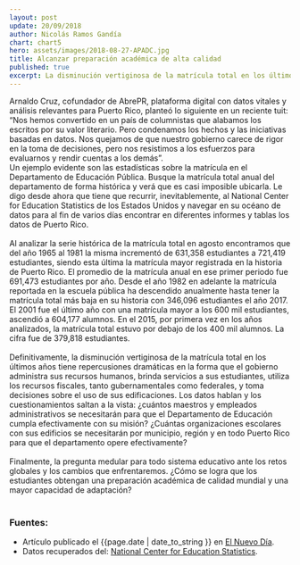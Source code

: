 ```yaml
---
layout: post
update: 20/09/2018
author: Nicolás Ramos Gandía
chart: chart5
hero: assets/images/2018-08-27-APADC.jpg
title: Alcanzar preparación académica de alta calidad
published: true
excerpt: La disminución vertiginosa de la matrícula total en los últimos años tiene repercusiones dramáticas en la forma que el gobierno administra sus recursos humanos, brinda servicios a sus estudiantes, utiliza los recursos fiscales, tanto gubernamentales como federales, y toma decisiones sobre el uso de sus edificaciones.
---
```

Arnaldo Cruz, cofundador de AbrePR, plataforma digital con datos vitales y análisis relevantes para Puerto Rico, planteó lo siguiente en un reciente tuit: “Nos hemos convertido en un país de columnistas que alabamos los escritos por su valor literario. Pero condenamos los hechos y las iniciativas basadas en datos. Nos quejamos de que nuestro gobierno carece de rigor en la toma de decisiones, pero nos resistimos a los esfuerzos para evaluarnos y rendir cuentas a los demás”.
<br/>
Un ejemplo evidente son las estadísticas sobre la matrícula en el Departamento de Educación Pública. Busque la matrícula total anual del departamento de forma histórica y verá que es casi imposible ubicarla. Le digo desde ahora que tiene que recurrir, inevitablemente, al National Center for Education Statistics de los Estados Unidos y navegar en su océano de datos para al fin de varios días encontrar en diferentes informes y tablas los datos de Puerto Rico.  
<br>
Al analizar la serie histórica de la matrícula total en agosto encontramos que del año 1965 al 1981 la misma incrementó de 631,358 estudiantes a 721,419 estudiantes, siendo esta última la matrícula mayor registrada en la historia de Puerto Rico. El promedio de la matrícula anual en ese primer periodo fue 691,473 estudiantes por año. Desde el año 1982 en adelante la matrícula reportada en la escuela pública ha descendido anualmente hasta tener la matrícula total más baja en su historia con 346,096 estudiantes el año 2017. El 2001 fue el último año con una matrícula mayor a los 600 mil estudiantes, ascendió a 604,177 alumnos. En el 2015, por primera vez en los años analizados, la matrícula total estuvo por debajo de los 400 mil alumnos. La cifra fue de 379,818 estudiantes.  
<br>
Definitivamente, la disminución vertiginosa de la matrícula total en los últimos años tiene repercusiones dramáticas en la forma que el gobierno administra sus recursos humanos, brinda servicios a sus estudiantes, utiliza los recursos fiscales, tanto gubernamentales como federales, y toma decisiones sobre el uso de sus edificaciones. Los datos hablan y los cuestionamientos saltan a la vista: ¿cuántos maestros y empleados administrativos se necesitarán para que el Departamento de Educación cumpla efectivamente con su misión? ¿Cuántas organizaciones escolares con sus edificios se necesitarán por municipio, región y en todo Puerto Rico para que el departamento opere efectivamente?  
<br>
Finalmente, la pregunta medular para todo sistema educativo ante los retos globales y los cambios que enfrentaremos. ¿Cómo se logra que los estudiantes obtengan una preparación académica de calidad mundial y una mayor capacidad de adaptación?  
<br>
### Fuentes:

- Artículo publicado el {{page.date | date_to_string }} en [El Nuevo Día](https://www.elnuevodia.com/opinion/columnas/alcanzarpreparacionacademicadealtacalidad-columna-2443308/).
- Datos recuperados del: [National Center for Education Statistics](nces.ed.gov).

<!-- <strong>Fuente: </strong><a href="https://www.elnuevodia.com/opinion/columnas/alcanzarpreparacionacademicadealtacalidad-columna-2443308/">El Nuevo Día</a> -->